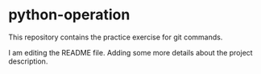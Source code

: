 # python-operation
This repository contains the practice exercise for git commands.

I am editing the README file. Adding some more details about the project description.
